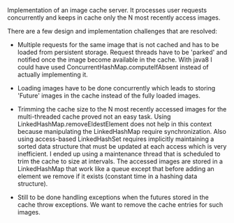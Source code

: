 Implementation of an image cache server. It processes user requests concurrently and keeps in cache only the N most
recently access images.

There are a few design and implementation challenges that are resolved:
- Multiple requests for the same image that is not cached and has to be loaded from persistent storage. Request threads
  have to be 'parked' and notified once the image become available in the cache. With java8 I could have used
  ConcurrentHashMap.computeIfAbsent instead of actually implementing it.

- Loading images have to be done concurrently which leads to storing 'Future' images in the cache instead of the fully
  loaded images.

- Trimming the cache size to the N most recently accessed images for the multi-threaded cache proved not an easy task.
  Using LinkedHashMap.removeEldestElement does not help in this context because manipulating the LinkedHashMap require
  synchronization. Also using access-based LinkedHashSet requires implicitly maintaining a sorted data structure that must be
  updated at each access which is very inefficient.
  I ended up using a maintenance thread that is scheduled to trim the cache to size at intervals. The accessed images are
  stored in a LinkedHashMap that work like a queue except that before adding an element we remove if it exists (constant
  time in a hashing data structure).

- Still to be done handling exceptions when the futures stored in the cache throw exceptions. We want to remove the cache
  entries for such images.
